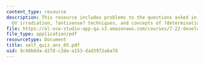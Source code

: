 ```yaml
---
content_type: resource
description: This resource includes problems to the questions asked in self quiz on
  UV irradiation, ?antisense? techniques, and concepts of ?determination? and ?differentiation?.
file: https://ol-ocw-studio-app-qa.s3.amazonaws.com/courses/7-22-developmental-biology-fall-2005/9c40b6dad278c2dea153dad3972a6a78_self_quiz_ans_05.pdf
file_type: application/pdf
resourcetype: Document
title: self_quiz_ans_05.pdf
uid: 9c40b6da-d278-c2de-a153-dad3972a6a78
---
```

